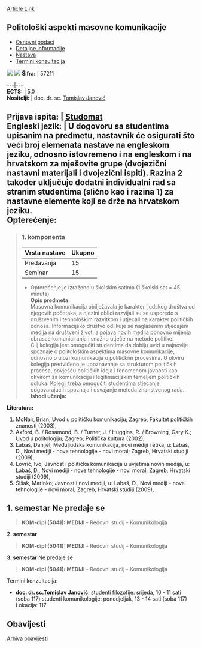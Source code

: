 [Article Link](https://www.fhs.hr/predmet/pamk_a)

## Politološki aspekti masovne komunikacije
  * [Osnovni podaci](https://www.fhs.hr/predmet/pamk_a#v1id-904849_69128_1_0 "Osnovni podaci")
  * [Detaljne informacije](https://www.fhs.hr/predmet/pamk_a#v1id-904849_69128_1_1 "Detaljne informacije")
  * [Nastava](https://www.fhs.hr/predmet/pamk_a#v1id-904849_69128_1_2 "Nastava")
  * [Termini konzultacija](https://www.fhs.hr/predmet/pamk_a#v1id-904849_69128_1_3 "Termini konzultacija")


[![](https://www.fhs.hr/img/flags/gif/hr.gif)](https://www.fhs.hr/predmet/pamk_a) [![](https://www.fhs.hr/img/flags/gif/gb.gif)](https://www.fhs.hr/en/course/mcpa)
**Šifra:** |  57211  
  
---|---  
**ECTS:** |  5.0   
**Nositelji:** |  doc. dr. sc. [Tomislav Janović](https://www.fhs.hr/djelatnik/tomislav.janovic)   
  
**Prijava ispita:** |  [Studomat](http://www.isvu.hr/studomat)  
**Engleski jezik:** |  U dogovoru sa studentima upisanim na predmetu, nastavnik će osigurati što veći broj elemenata nastave na engleskom jeziku, odnosno istovremeno i na engleskom i na hrvatskom za mješovite grupe (dvojezični nastavni materijali i dvojezični ispiti). Razina 2 također uključuje dodatni individualni rad sa stranim studentima (slično kao i razina 1) za nastavne elemente koji se drže na hrvatskom jeziku.   
**Opterećenje:**  
---  
> ### 1. komponenta
> | Vrsta nastave | Ukupno  
> ---|---  
> Predavanja | 15  
> Seminar | 15  
> * Opterećenje je izraženo u školskim satima (1 školski sat = 45 minuta)   
**Opis predmeta:**  
> Masovna komunikacija obilježavala je karakter ljudskog društva od njegovih početaka, a njezini oblici razvijali su se usporedo s društvenim i tehnološkim razvitkom i utjecali na karakter političkih odnosa. Informacijsko društvo odlikuje se naglašenim utjecajem medija na društveni život, a pojava novih medija ponovno mijenja obrasce komuniciranja i snažno utječe na metode politike.   
>  Cilj kolegija jest omogućiti studentima da dobiju uvid u najnovije spoznaje o politološkim aspektima masovne komunikacije, odnosno o ulozi komunikacija u političkim procesima. U okviru kolegija predviđeno je upoznavanje sa strukturom političkih procesa, povješću političkih ideja i fenomenom javnosti kao okvirom za komunikaciju i legitimacijskim temeljem političkih odluka. Kolegij treba omogućiti studentima stjecanje odgovarajućih spoznaja i usvajanje metoda znanstvenog rada.  
**Ishodi učenja:**  

  
**Literatura:**  
  1. McNair, Brian; Uvod u političku komunikaciju; Zagreb, Fakultet političkih znanosti (2003), 
  2. Axford, B. / Rosamond, B. / Turner, J. / Huggins, R. / Browning, Gary K.; Uvod u politologiju; Zagreb, Politička kultura (2002), 
  3. Labaš, Danijel; Međuljudska komunikacija, novi mediji i etika, u: Labaš, D., Novi mediji - nove tehnologije - novi moral; Zagreb, Hrvatski studiji (2009), 
  4. Lovrić, Ivo; Javnost i politička komunikacija u uvjetima novih medija, u: Labaš, D., Novi mediji - nove tehnologije - novi moral; Zagreb, Hrvatski studiji (2009), 
  5. Šišak, Marinko; Javnost i novi mediji, u: Labaš, D., Novi mediji - nove tehnologije - novi moral; Zagreb, Hrvatski studiji (2009), 

  
**1. semestar** Ne predaje se  
---  
> **KOM-dipl (5041): MEDIJI** - Redovni studij - Komunikologija  
>   
  
**2. semestar**  
> **KOM-dipl (5041): MEDIJI** - Redovni studij - Komunikologija  
>   
  
**3. semestar** Ne predaje se  
> **KOM-dipl (5041): MEDIJI** - Redovni studij - Komunikologija  
>   
Termini konzultacija: 
  * **doc. dr. sc.[Tomislav Janović](https://www.fhs.hr/djelatnik/tomislav.janovic)**: 
studenti filozofije: srijeda, 10 - 11 sati (soba 117)
studenti komunikologije: ponedjeljak, 13 - 14 sati (soba 117)
Lokacija: 117 


## Obavijesti
[Arhiva obavijesti](https://www.fhs.hr/predmet/pamk_a?@=20p0o#news_79660 "Arhiva obavijesti")
